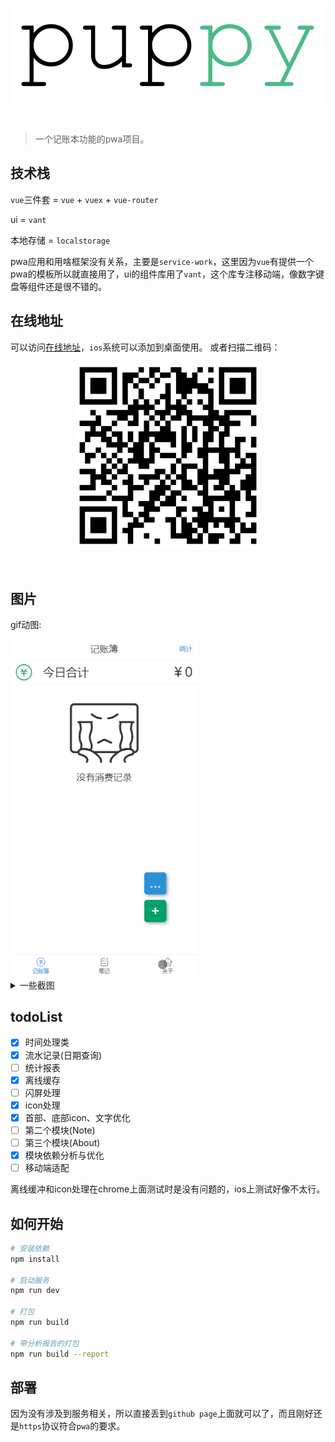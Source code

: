 <br>
<p align="center">
  <img width="500px" src="img/logo.svg" alt="puppy" />
</p>
<br>

> 一个记账本功能的pwa项目。

## 技术栈

`vue`三件套 = `vue` + `vuex` + `vue-router`

ui = `vant`

本地存储 = `localstorage`

pwa应用和用啥框架没有关系，主要是`service-work`，这里因为`vue`有提供一个pwa的模板所以就直接用了，ui的组件库用了`vant`，这个库专注移动端，像数字键盘等组件还是很不错的。

## 在线地址

可以访问[在线地址](https://limengke123.github.io/#/)，`ios`系统可以添加到桌面使用。
或者扫描二维码：

<p align="center">
  <img width="300px" src="img/qrcode.png" alt="qrcode" />
</p>
<br>


## 图片

gif动图:

<img width="300px" src="img/v1.0.0/puppy.gif" alt="动图" />

<details><summary>一些截图</summary><br>
<br>
<img width="300px" src="img/v1.0.0/1.jpg" alt="首页" />
<br>
<br>
<br>
<img width="300px" src="img/v1.0.0/2.jpg" alt="操作" />
<br>
<br>
<br>
<img width="300px" src="img/v1.0.0/3.jpg" alt="列表" />
<br>
<br>
<br>
<img width="300px" src="img/v1.0.0/4.jpg" alt="日期筛选" />
<br>
<br>
<br>
</details>

## todoList

- [X] 时间处理类
- [X] 流水记录(日期查询)
- [ ] 统计报表
- [X] 离线缓存
- [ ] 闪屏处理
- [X] icon处理
- [X] 首部、底部icon、文字优化
- [ ] 第二个模块(Note)
- [ ] 第三个模块(About)
- [X] 模块依赖分析与优化
- [ ] 移动端适配

离线缓冲和icon处理在chrome上面测试时是没有问题的，ios上测试好像不太行。


## 如何开始

``` bash
# 安装依赖
npm install

# 启动服务
npm run dev

# 打包
npm run build

# 带分析报告的打包
npm run build --report
```

## 部署

因为没有涉及到服务相关，所以直接丢到`github page`上面就可以了，而且刚好还是`https`协议符合`pwa`的要求。
